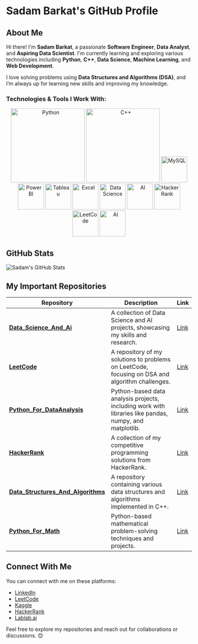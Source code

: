 # Sadam Barkat's GitHub Profile

## About Me

Hi there! I'm **Sadam Barkat**, a passionate **Software Engineer**, **Data Analyst**, and **Aspiring Data Scientist**. I'm currently learning and exploring various technologies including **Python**, **C++**, **Data Science**, **Machine Learning**, and **Web Development**.

I love solving problems using **Data Structures and Algorithms (DSA)**, and I’m always up for learning new skills and improving my knowledge.

### Technologies & Tools I Work With:

<p align="center">
    <img src="https://upload.wikimedia.org/wikipedia/commons/c/c3/Python-logo-notext.svg" alt="Python" width="200" height="200"/>
    <img src="https://upload.wikimedia.org/wikipedia/commons/1/18/ISO_C%2B%2B_Logo.svg" alt="C++" width="200" height="200"/>
    <img src="https://cdn.clever-cloud.com/uploads/2023/03/mysql.svg" alt="MySQL" width="70" height="70"/>
    <img src="https://images.datacamp.com/image/upload/v1724169856/image_ff55d03003.png" alt="Power BI" width="70" height="70"/>
    <img src="https://encrypted-tbn0.gstatic.com/images?q=tbn:ANd9GcTx-RM265y4hLCSqdkBCaphYK_DQCD5NVXOhPRrLv_qofB6nv44u4mRL980abKjNfDqL6A&usqp=CAU" alt="Tableau" width="70" height="70"/>
    <img src="https://upload.wikimedia.org/wikipedia/commons/7/73/Microsoft_Excel_2013-2019_logo.svg" alt="Excel" width="70" height="70"/>
    <img src="https://cdn-icons-png.freepik.com/512/8649/8649621.png" alt="Data Science" width="70" height="70"/>
    <img src="https://img.freepik.com/premium-vector/ai-technology-icon-artificial-intelligence-machine-learning-concepts-futuristic-ai-symbol_689336-880.jpg" alt="AI" width="70" height="70"/>
    <img src="https://w7.pngwing.com/pngs/255/665/png-transparent-oval-blue-and-black-php-logo-php-server-side-scripting-computer-software-general-purpose-programming-language-php-miscellaneous-blue-text-thumbnail.png" alt="HackerRank" width="70" height="70"/>
    <img src="https://cdn.iconscout.com/icon/free/png-256/free-leetcode-logo-icon-download-in-svg-png-gif-file-formats--technology-social-media-vol-4-pack-logos-icons-2944960.png" alt="LeetCode" width="70" height="70"/>
     <img src="https://upload.wikimedia.org/wikipedia/commons/thumb/4/40/HackerRank_Icon-1000px.png/800px-HackerRank_Icon-1000px.png" alt="AI" width="70" height="70"/>
</p>

## GitHub Stats

![Sadam's GitHub Stats](https://github-readme-stats.vercel.app/api?username=Sadam-Barkat&show_icons=true&hide_title=true)

## My Important Repositories

| Repository | Description | Link |
|------------|-------------|------|
| **[Data_Science_And_Ai](https://github.com/Sadam-Barkat/Data_Science_And_Ai)** | A collection of Data Science and AI projects, showcasing my skills and research. | [Link](https://github.com/Sadam-Barkat/Data_Science_And_Ai) |
| **[LeetCode](https://github.com/Sadam-Barkat/LeetCode)** | A repository of my solutions to problems on LeetCode, focusing on DSA and algorithm challenges. | [Link](https://github.com/Sadam-Barkat/LeetCode) |
| **[Python_For_DataAnalysis](https://github.com/Sadam-Barkat/Python_For_DataAnalysis)** | Python-based data analysis projects, including work with libraries like pandas, numpy, and matplotlib. | [Link](https://github.com/Sadam-Barkat/Python_For_DataAnalysis) |
| **[HackerRank](https://github.com/Sadam-Barkat/HackerRank)** | A collection of my competitive programming solutions from HackerRank. | [Link](https://github.com/Sadam-Barkat/HackerRank) |
| **[Data_Structures_And_Algorithms](https://github.com/Sadam-Barkat/Data_Structures_And_Algorithms)** | A repository containing various data structures and algorithms implemented in C++. | [Link](https://github.com/Sadam-Barkat/Data_Structures_And_Algorithms) |
| **[Python_For_Math](https://github.com/Sadam-Barkat/Python_For_Math)** | Python-based mathematical problem-solving techniques and projects. | [Link](https://github.com/Sadam-Barkat/Python_For_Math) |

## Connect With Me

You can connect with me on these platforms:

- [LinkedIn](https://www.linkedin.com/in/sadam-barkat/)
- [LeetCode](https://leetcode.com/Sadam-Barkat/)
- [Kaggle](https://www.kaggle.com/SadamBarkat)
- [HackerRank](https://www.hackerrank.com/SadamBarkat)
- [Lablab.ai](https://www.lablab.ai/profile/Sadam-Barkat)

Feel free to explore my repositories and reach out for collaborations or discussions. 😊
